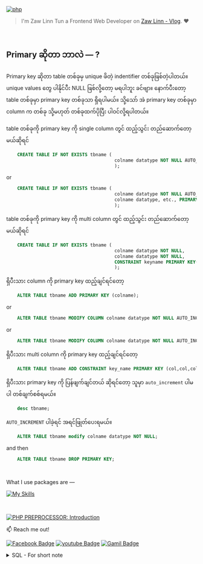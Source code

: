 [![php](https://img.shields.io/badge/PHP-000?style=for-the-badge—=ko-fi—=white)](#)

> I'm Zaw Linn Tun a Frontend Web Developer on [Zaw Linn - Vlog](https://www.github.com/zawlinn-vlog). :heart:

<!-- #### PROJECT SIMPLE &mdash; -->

<!-- ![PROJECT_IMG](./assets/img/sample.png) -->

<br/>

## Primary ဆိုတာ ဘာလဲ &mdash; ?

Primary key ဆိုတာ table တစ်ခုမှ unique ဖိတဲ့ indentifier တစ်ခုဖြစ်တဲ့ပါတယ်။ unique values တွေ ပါနိုင်ပီး NULL ဖြစ်လို့တော့ မရပါဘူး ခင်ဗျာ။ နောက်ပီးတော့ table တစ်ခုမှာ primary key တစ်ခုသာ ရှိရပါမယ်။ သို့သော် အဲ primary key တစ်ခုမှာ column က တစ်ခု သို့မဟုတ် တစ်ခုထက်ပိုပြီး ပါဝင်လို့ရပါတယ်။

table တစ်ခုကို primary key ကို single column တွင် ထည့်သွင်း တည်ဆောက်တော့မယ်ဆိုရင်

```sql
    CREATE TABLE IF NOT EXISTS tbname (
                                        colname datatype NOT NULL AUTO_INCREMENT PRIMARY KEY, colname datatype, etc.
                                        );
```

or

```sql
    CREATE TABLE IF NOT EXISTS tbname (
                                        colname datatype NOT NULL AUTO_INCREMENT,
                                        colname datatype, etc., PRIMARY KEY (id);
                                        );
```

table တစ်ခုကို primary key ကို multi column တွင် ထည့်သွင်း တည်ဆောက်တော့မယ်ဆိုရင်

```sql
    CREATE TABLE IF NOT EXISTS tbname (
                                        colname datatype NOT NULL,
                                        colname datatype NOT NULL,
                                        CONSTRAINT keyname PRIMARY KEY(colname, colname)
                                        );
```

ရှိပီးသား column ကို primary key ထည့်ချင်ရင်တော့

```sql
    ALTER TABLE tbname ADD PRIMARY KEY (colname);
```

or

```sql
    ALTER TABLE tbname MODIFY COLUMN colname datatype NOT NULL AUTO_INCREMENT PRIMARY KEY;
```

or

```sql
    ALTER TABLE tbname MODIFY COLUMN colname datatype NOT NULL AUTO_INCREMENT, ADD PRIMARY KEY (colname);
```

ရှိပီးသား multi column ကို primary key ထည့်ချင်ရင်တော့

```sql
    ALTER TABLE tbname ADD CONSTRAINT key_name PRIMARY KEY (col,col,col);
```

ရှိပီးသား primary key ကို ပြန်ဖျက်ချင်တယ် ဆိုရင်တော့ သူမှာ `auto_increment` ပါမပါ တစ်ချက်စစ်ရမယ်။

```sql
    desc tbname;
```

`AUTO_INCREMENT` ပါခဲ့ရင် အရင်ဖြုတ်ပေးရမယ်။

```sql
    ALTER TABLE tbname modify colname datatype NOT NULL;
```

and then

```sql
    ALTER TABLE tbname DROP PRIMARY KEY;
```

<br>

<!-- ![Screenshot of Project](./s1.png) -->

What I use packages are &mdash;

[![My Skills](https://skillicons.dev/icons?i=mysql,npm,git,github,vscode&perline=3)](https://skillicons.dev)

<br>

[![PHP PREPROCESSOR: Introduction](https://img.shields.io/badge/PHP_PREPROCESSOR_—-000?style=for-the-badge—=ko-fi—=white)](#)

📫 Reach me out!

[![Facebook Badge](https://img.shields.io/badge/-@zawlinn_vlog-1ca0f1?style=flat&labelColor=1ca0f1&logo=facebook&logoColor=white&link=https://faebook.com/zawlinn_profile)](https://facebook.com/zawlinn.vlog)
[![youtube Badge](https://img.shields.io/badge/-zawlinn_vlog-c0392b?style=flat&labelColor=c0392b&logo=youtube&logoColor=white)](https://youtube.com/@zawlinn-vlog)
[![Gamil Badge](https://img.shields.io/badge/-zawlinn.profile-c0392b?style=flat&labelColor=c0392b&logo=gmail&logoColor=white)](mailto:zawlinn.profile@gmail.com)

<!-- TODO: Add last video link -->

<details>
    <summary>
        SQL - For short note
    </summary>
    <br/>

- :earth_asia: I’m currently working at @Mae Sot Market as a sale staff
- :computer: Most used line of code git commit -m "Initial Commit"
- :brain: I’m looking for help with Outstanding Video ideas.
- :mailbox_with_mail: How to reach me: zawlinn.profile@gmail.com.
- :heart: In a relationship with React
</details>
